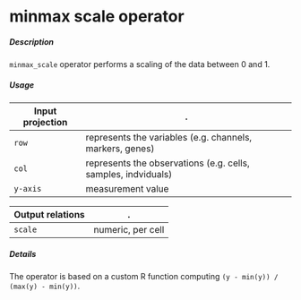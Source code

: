 # minmax scale operator

##### Description

`minmax_scale` operator performs a scaling of the data between 0 and 1.

##### Usage

Input projection|.
---|---
`row`   | represents the variables (e.g. channels, markers, genes)
`col`   | represents the observations (e.g. cells, samples, indviduals) 
`y-axis`| measurement value

Output relations|.
---|---
`scale` | numeric, per cell

##### Details

The operator is based on a custom R function computing `(y - min(y)) / (max(y) - min(y))`.
